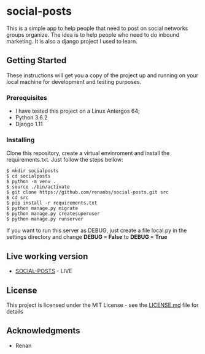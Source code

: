 # social-posts
This is a simple app to help people that need to post on social networks groups organize.
The idea is to help people who need to do inbound marketing.
It is also a django project I used to learn.

## Getting Started

These instructions will get you a copy of the project up and running on your local machine for development and testing purposes. 

### Prerequisites

* I have tested this project on a Linux Antergos 64;
* Python 3.6.2 
* Django 1.11

### Installing

Clone this repository, create a virtual envinroment and install the requirements.txt. Just follow the steps bellow:

```
$ mkdir socialposts
$ cd socialposts
$ python -m venv .
$ source ./bin/activate
$ git clone https://github.com/renanbs/social-posts.git src
$ cd src
$ pip install -r requirements.txt
$ python manage.py migrate
$ python manage.py createsuperuser 
$ python manage.py runserver
```
If you want to run this server as DEBUG, just create a file local.py in the settings directory and change **DEBUG = False** to **DEBUG = True** 


## Live working version

* [SOCIAL-POSTS](http://socialpostscontrol.herokuapp.com/) - LIVE

## License

This project is licensed under the MIT License - see the [LICENSE.md](LICENSE.md) file for details

## Acknowledgments

* Renan

